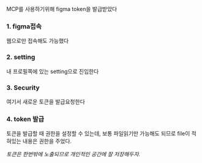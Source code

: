 
MCP를 사용하기위해 figma token을 발급받았다

### 1. figma접속
웹으로만 접속해도 가능했다

### 2. setting
내 프로필쪽에 있는 setting으로 진입한다

###  3. Security 
여기서 새로운 토큰을 발급요청한다

### 4. token 발급
토큰을 발급할 때 권한을 설정할 수 있는데, 보통 파일읽기만 가능해도 되므로 file이 적혀있는 내용은 권한을 주었다. 

*토큰은 한번밖에 노출되므로 개인적인 공간에 잘 저장해두자.*